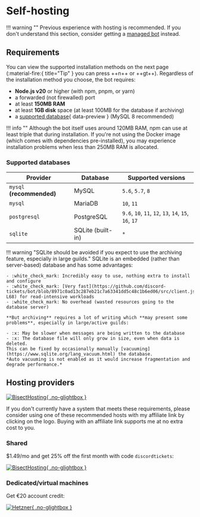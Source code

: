 # Self-hosting

!!! warning ""
	Previous experience with hosting is recommended.
	If you don't understand this section, consider getting a [managed bot](../managed.md) instead.

## Requirements

You can view the supported installation methods on the next page <span class="tip">(:material-fire:{ title="Tip" } you can press ++n++ or ++gt++)</span>.
Regardless of the installation method you choose, the bot requires:

- **Node.js v20** or higher (with npm, pnpm, or yarn)
- a forwarded (not firewalled) port
- at least **150MB RAM**
- at least **1GB disk** space (at least 100MB for the database if archiving)
- a [supported database](#supported-databases){ data-preview } (MySQL 8 recommended)

!!! info ""
    Although the bot itself uses around 120MB RAM, npm can use at least triple that during installation.
    If you're not using the Docker image (which comes with dependencies pre-installed), you may experience
    installation problems when less than 250MB RAM is allocated.

### Supported databases

| Provider                  | Database          | Supported versions                                    |
| ------------------------- | ----------------- | ----------------------------------------------------- |
| `mysql` **(recommended)** | MySQL             | `5.6`, `5.7`, `8`                                     |
| `mysql`                   | MariaDB           | `10`, `11`                                            |
| `postgresql`              | PostgreSQL        | `9.6`, `10`, `11`, `12`, `13`, `14`, `15`, `16`, `17` |
| `sqlite`                  | SQLite (built-in) | `*`                                                   |


!!! warning "SQLite should be avoided if you expect to use the archiving feature, especially in large guilds."
    SQLite is an embedded (rather than server-based) database and has some advantages:

    - :white_check_mark: Incredibly easy to use, nothing extra to install and configure
    - :white_check_mark: [Very fast](https://github.com/discord-tickets/bot/blob/8971c0ad13c287eb21c7a63341dd5c48c1b6ed06/src/client.js#L58-L68) for read-intensive workloads
    - :white_check_mark: No overhead (wasted resources going to the database server)

    **But archiving** requires a lot of writing which **may present some problems**, especially in large/active guilds:

    - :x: May be slower when messages are being written to the database
    - :x: The database file will only grow in size, even when data is deleted.
    This can be fixed by occasionally manually [vacuuming](https://www.sqlite.org/lang_vacuum.html) the database.
    *Auto vacuuming is not enabled as it would increase fragmentation and degrade performance.*


## Hosting providers

[![BisectHosting](https://www.bisecthosting.com/partners/custom-banners/41ca8074-184e-4ad1-a44d-77750ee8bfb9.webp){ .no-glightbox }](https://bisecthosting.com/discordtickets?r=docs-self-hosting)

If you don't currently have a system that meets these requirements,
please consider using one of these recommended hosts with my affiliate link by clicking on the logo.
Buying with an affiliate link supports me at no extra cost to you.

<div class="grid" markdown>

<div markdown>

### Shared
$1.49/mo and get 25% off the first month with code `discordtickets`:

[![BisectHosting](/img/bisecthosting.webp){ .no-glightbox }](https://bisecthosting.com/discordtickets?r=docs-self-hosting)

</div>


<div markdown>

### Dedicated/virtual machines
Get €20 account credit:

[![Hetzner](/img/hetzner.png){ .no-glightbox }](https://lnk.earth/hetzner)

</div>

</div>
